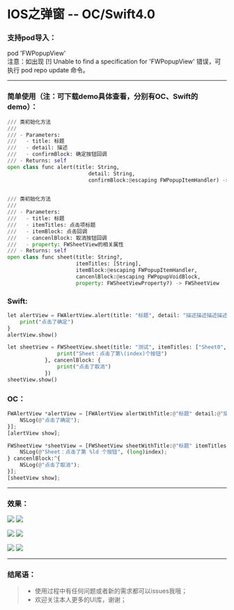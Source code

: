 IOS之弹窗 -- OC/Swift4.0  
===================================  

### 支持pod导入：

pod 'FWPopupView'<br>
注意：如出现 [!] Unable to find a specification for 'FWPopupView' 错误，可执行 pod repo update 命令。

-----------------------------------

### 简单使用（注：可下载demo具体查看，分别有OC、Swift的demo）： 
```python
/// 类初始化方法
///
/// - Parameters:
///   - title: 标题
///   - detail: 描述
///   - confirmBlock: 确定按钮回调
/// - Returns: self
open class func alert(title: String,
                          detail: String,
                          confirmBlock:@escaping FWPopupItemHandler) -> FWAlertView
                          
```

```python
/// 类初始化方法
///
/// - Parameters:
///   - title: 标题
///   - itemTitles: 点击项标题
///   - itemBlock: 点击回调
///   - cancenlBlock: 取消按钮回调
///   - property: FWSheetView的相关属性
/// - Returns: self
open class func sheet(title: String?,
                      itemTitles: [String],
                      itemBlock:@escaping FWPopupItemHandler,
                      cancenlBlock:@escaping FWPopupVoidBlock,
                      property: FWSheetViewProperty?) -> FWSheetView
```

### Swift:
```python
let alertView = FWAlertView.alert(title: "标题", detail: "描述描述描述描述") { (index) in
    print("点击了确定")
}
alertView.show()
```
```python
let sheetView = FWSheetView.sheet(title: "测试", itemTitles: ["Sheet0", "Sheet1", "Sheet2", "Sheet3"], itemBlock: { (index) in
                print("Sheet：点击了第\(index)个按钮")
            }, cancenlBlock: {
                print("点击了取消")
            })
sheetView.show()
```


### OC：<br>
```python
FWAlertView *alertView = [FWAlertView alertWithTitle:@"标题" detail:@"描述描述描述描述" confirmBlock:^(NSInteger index) {
    NSLog(@"点击了确定");
}];
[alertView show];
```
```python
FWSheetView *sheetView = [FWSheetView sheetWithTitle:@"标题" itemTitles:@[@"Sheet0", @"Sheet1", @"Sheet2", @"Sheet3"] itemBlock:^(NSInteger index) {
    NSLog(@"Sheet：点击了第 %ld 个按钮", (long)index);
} cancenlBlock:^{
    NSLog(@"点击了取消");
}];
[sheetView show];
```

-----------------------------------  

### 效果：
![](https://github.com/choiceyou/FWPopupView/blob/master/%E6%95%88%E6%9E%9C/IMG_0598.PNG)
![](https://github.com/choiceyou/FWPopupView/blob/master/%E6%95%88%E6%9E%9C/IMG_0599.PNG)

![](https://github.com/choiceyou/FWPopupView/blob/master/%E6%95%88%E6%9E%9C/IMG_0600.PNG)
![](https://github.com/choiceyou/FWPopupView/blob/master/%E6%95%88%E6%9E%9C/IMG_0601.PNG)

![](https://github.com/choiceyou/FWPopupView/blob/master/%E6%95%88%E6%9E%9C/IMG_0603.PNG)
![](https://github.com/choiceyou/FWPopupView/blob/master/%E6%95%88%E6%9E%9C/IMG_0604.PNG)

-----------------------------------

### 结尾语：

> * 使用过程中有任何问题或者新的需求都可以issues我哦；
> * 欢迎关注本人更多的UI库，谢谢；
